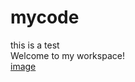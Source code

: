 # mycode<br />
this is a test<br />
Welcome to my workspace!<br />
[image](https://github.com/changyq12/mycode/raw/master/screenshots/vim-screenshot.jpg)
